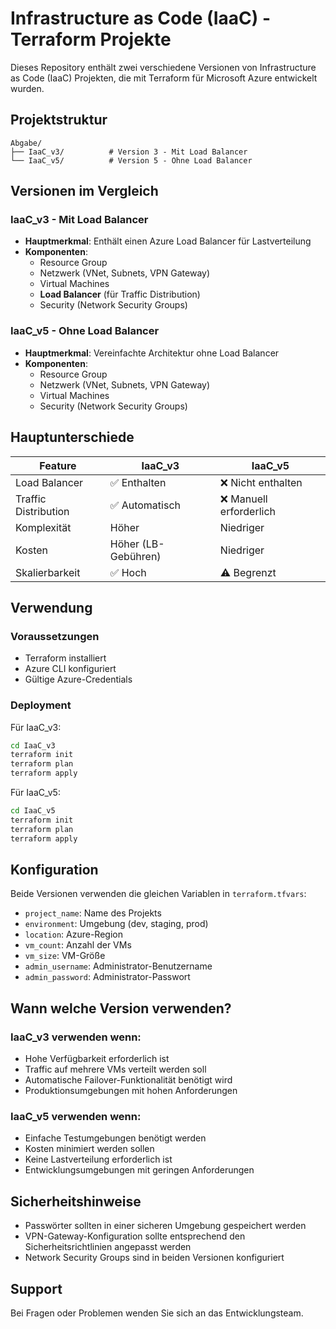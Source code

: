 # Infrastructure as Code (IaaC) - Terraform Projekte

Dieses Repository enthält zwei verschiedene Versionen von Infrastructure as Code (IaaC) Projekten, die mit Terraform für Microsoft Azure entwickelt wurden.

## Projektstruktur

```
Abgabe/
├── IaaC_v3/          # Version 3 - Mit Load Balancer
└── IaaC_v5/          # Version 5 - Ohne Load Balancer
```

## Versionen im Vergleich

### IaaC_v3 - Mit Load Balancer
- **Hauptmerkmal**: Enthält einen Azure Load Balancer für Lastverteilung
- **Komponenten**:
  - Resource Group
  - Netzwerk (VNet, Subnets, VPN Gateway)
  - Virtual Machines
  - **Load Balancer** (für Traffic Distribution)
  - Security (Network Security Groups)
  

### IaaC_v5 - Ohne Load Balancer
- **Hauptmerkmal**: Vereinfachte Architektur ohne Load Balancer
- **Komponenten**:
  - Resource Group
  - Netzwerk (VNet, Subnets, VPN Gateway)
  - Virtual Machines
  - Security (Network Security Groups)
  

## Hauptunterschiede

| Feature | IaaC_v3 | IaaC_v5 |
|---------|---------|---------|
| Load Balancer | ✅ Enthalten | ❌ Nicht enthalten |
| Traffic Distribution | ✅ Automatisch | ❌ Manuell erforderlich |
| Komplexität | Höher | Niedriger |
| Kosten | Höher (LB-Gebühren) | Niedriger |
| Skalierbarkeit | ✅ Hoch | ⚠️ Begrenzt |

## Verwendung

### Voraussetzungen
- Terraform installiert
- Azure CLI konfiguriert
- Gültige Azure-Credentials

### Deployment

Für IaaC_v3:
```bash
cd IaaC_v3
terraform init
terraform plan
terraform apply
```

Für IaaC_v5:
```bash
cd IaaC_v5
terraform init
terraform plan
terraform apply
```

## Konfiguration

Beide Versionen verwenden die gleichen Variablen in `terraform.tfvars`:
- `project_name`: Name des Projekts
- `environment`: Umgebung (dev, staging, prod)
- `location`: Azure-Region
- `vm_count`: Anzahl der VMs
- `vm_size`: VM-Größe
- `admin_username`: Administrator-Benutzername
- `admin_password`: Administrator-Passwort

## Wann welche Version verwenden?

### IaaC_v3 verwenden wenn:
- Hohe Verfügbarkeit erforderlich ist
- Traffic auf mehrere VMs verteilt werden soll
- Automatische Failover-Funktionalität benötigt wird
- Produktionsumgebungen mit hohen Anforderungen

### IaaC_v5 verwenden wenn:
- Einfache Testumgebungen benötigt werden
- Kosten minimiert werden sollen
- Keine Lastverteilung erforderlich ist
- Entwicklungsumgebungen mit geringen Anforderungen

## Sicherheitshinweise

- Passwörter sollten in einer sicheren Umgebung gespeichert werden
- VPN-Gateway-Konfiguration sollte entsprechend den Sicherheitsrichtlinien angepasst werden
- Network Security Groups sind in beiden Versionen konfiguriert

## Support

Bei Fragen oder Problemen wenden Sie sich an das Entwicklungsteam. 
